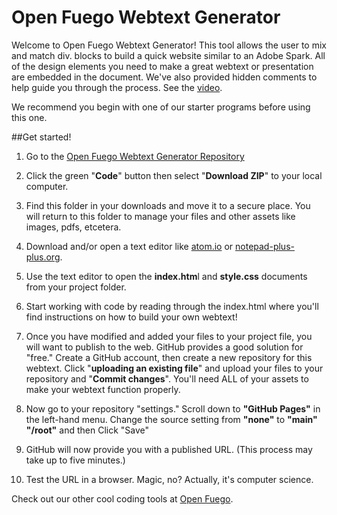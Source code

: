 # Open Fuego Webtext Generator

Welcome to Open Fuego Webtext Generator! This tool allows the user to mix and match div. blocks to build a quick website similar to an Adobe Spark. All of the design elements you need to make a great webtext or presentation are embedded in the document. We've also provided hidden comments to help guide you through the process. See the [video](https://www.youtube.com/watch?v=QzMJtLUncIg).

We recommend you begin with one of our starter programs before using this one. 
    
    
##Get started!


1. Go to the [Open Fuego Webtext Generator Repository](https://github.com/Open-Fuego/open-fuego-webtext-generator)

2. Click the green "**Code**" button then select "**Download ZIP**" to your local computer. 

3. Find this folder in your downloads and move it to a secure place. You will return to this folder to manage your files and other assets like images, pdfs, etcetera. 

4. Download and/or open a text editor like [atom.io](https://atom.io) or [notepad-plus-plus.org](notepad-plus-plus.org). 

5. Use the text editor to open the **index.htm**l and **style.css** documents from your project folder.  

6. Start working with code by reading through the index.html where you'll find instructions on how to build your own webtext! 

7. Once you have modified and added your files to your project file, you will want to publish to the web. GitHub provides a good solution for "free." Create a GitHub account, then create a new repository for this webtext. Click  "**uploading an existing file**" and upload your files to your repository and "**Commit changes**". You'll need ALL of your assets to make your webtext function properly. 

8. Now go to your repository "settings." Scroll down to **"GitHub Pages"** in the left-hand menu. Change the source setting from **"none"** to **"main" "/root"** and then Click "Save"

9. GitHub will now provide you with a published URL. (This process may take up to five minutes.)

10. Test the URL in a browser. Magic, no? Actually, it's computer science.  


Check out our other cool coding tools at [Open Fuego](https://open-fuego.github.io/Open-Fuego-Coding-Tools/).



